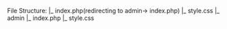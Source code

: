 File Structure:
|_ index.php(redirecting to admin-> index.php)
|_ style.css
|_ admin
    |_ index.php
    |_ style.css
